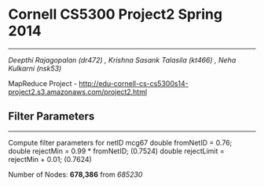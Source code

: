 # Cornell CS5300 Project2 Spring 2014
---------------------------------------
*Deepthi Rajagopalan (dr472) , Krishna Sasank Talasila (kt466) , Neha Kulkarni (nsk53)*

MapReduce Project - http://edu-cornell-cs-cs5300s14-project2.s3.amazonaws.com/project2.html



## Filter Parameters
---------------------------------------

Compute filter parameters for netID mcg67
	double fromNetID = 0.76;
	double rejectMin = 0.99 * fromNetID; (0.7524)
	double rejectLimit = rejectMin + 0.01; (0.7624)

Number of Nodes: **678,386** from *685230*

 

